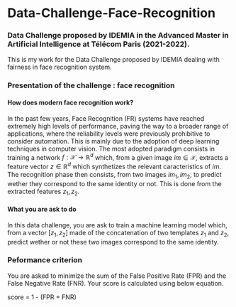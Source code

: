 # Data-Challenge-Face-Recognition

### Data Challenge proposed by IDEMIA in the Advanced Master in Artificial Intelligence at Télécom Paris (2021-2022).

This is my work for the Data Challenge proposed by IDEMIA dealing with fairness in face recognition system.

### Presentation of the challenge : face recognition

#### How does modern face recognition work?
In the past few years, Face Recognition (FR) systems have reached extremely high levels of performance, paving the way to a broader range of applications, where the reliability levels were previously prohibitive to consider automation. This is mainly due to the adoption of deep learning techniques in computer vision. The most adopted paradigm consists in training a network $f: \mathcal{X} \rightarrow \mathbb{R}^d$ which, from a given image $im \in \mathcal{X}$, extracts a feature vector $z \in \mathbb{R}^d$ which synthetizes the relevant caracteristics of $im$. The recognition phase then consists, from two images $im_1, im_2$, to predict wether they correspond to the same identity or not. This is done from the extracted features $z_1, z_2$. 
#### What you are ask to do
In this data challenge, you are ask to train a machine learning model which, from a vector $[z_1, z_2]$ made of the concatenation of two templates $z_1$ and $z_2$, predict wether or not these two images correspond to the same identity.  

### Peformance criterion

You are asked to minimize the sum of the False Positive Rate (FPR) and the False Negative Rate (FNR).
Your score is calculated using below equation.

score = 1 - (FPR + FNR)
